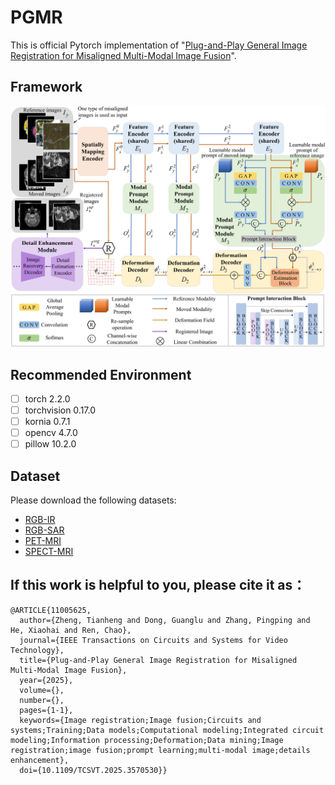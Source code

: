 # PGMR
This is official Pytorch implementation of "[Plug-and-Play General Image Registration for Misaligned Multi-Modal Image Fusion](https://ieeexplore.ieee.org/document/11005625)".

## Framework
![The overall framework of the proposed PGMR.](https://github.com/stwts/PGMR/blob/main/figure/framework.jpg)

## Recommended Environment

 - [ ] torch  2.2.0 
 - [ ] torchvision 0.17.0 
 - [ ] kornia 0.7.1
 - [ ] opencv  4.7.0 
 - [ ] pillow  10.2.0

## Dataset
Please download the following datasets:
*   [RGB-IR](https://github.com/Linfeng-Tang/MSRS)
*   [RGB-SAR](https://github.com/AmberHen/WHU-OPT-SAR-dataset)
*   [PET-MRI](https://www.med.harvard.edu/AANLIB/home.html)
*   [SPECT-MRI](https://www.med.harvard.edu/AANLIB/home.html)

## If this work is helpful to you, please cite it as：
```
@ARTICLE{11005625,
  author={Zheng, Tianheng and Dong, Guanglu and Zhang, Pingping and He, Xiaohai and Ren, Chao},
  journal={IEEE Transactions on Circuits and Systems for Video Technology}, 
  title={Plug-and-Play General Image Registration for Misaligned Multi-Modal Image Fusion}, 
  year={2025},
  volume={},
  number={},
  pages={1-1},
  keywords={Image registration;Image fusion;Circuits and systems;Training;Data models;Computational modeling;Integrated circuit modeling;Information processing;Deformation;Data mining;Image registration;image fusion;prompt learning;multi-modal image;details enhancement},
  doi={10.1109/TCSVT.2025.3570530}}
```
